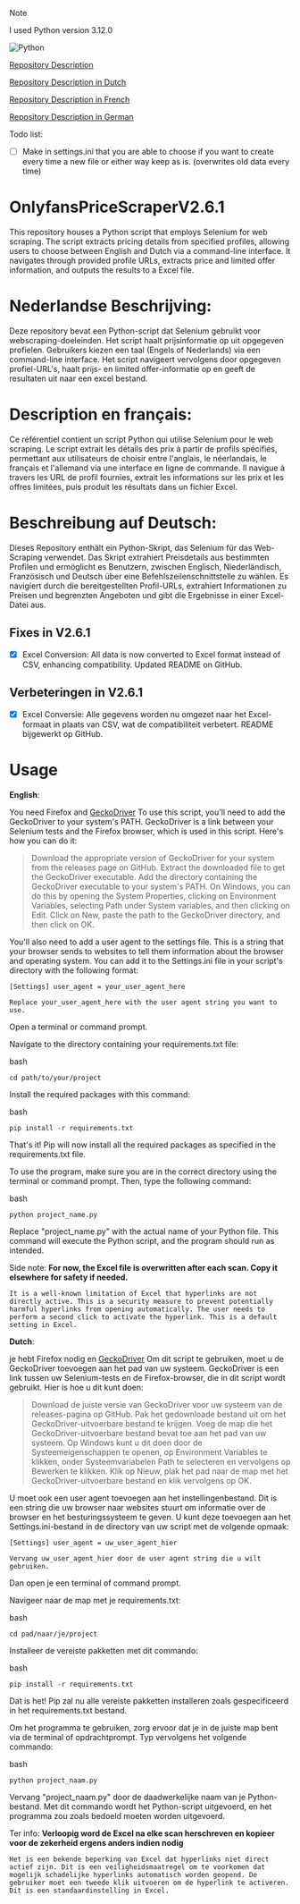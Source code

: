 > [!NOTE]
> I used Python version 3.12.0

![Python](https://img.shields.io/badge/python-3670A0?style=for-the-badge&logo=python&logoColor=ffdd54)

[Repository Description](#repository-description)

[Repository Description in Dutch](#nederlandse-beschrijving)

[Repository Description in French](#description-en-francais)

[Repository Description in German](#beschreibung-auf-deutsch)

Todo list:
- [ ] Make in settings.ini that you are able to choose if you want to create every time a new file or either way keep as is. (overwrites old data every time)
<span id="repository-description"></span>
# OnlyfansPriceScraperV2.6.1
This repository houses a Python script that employs Selenium for web scraping. The script extracts pricing details from specified profiles, allowing users to choose between English and Dutch via a command-line interface. It navigates through provided profile URLs, extracts price and limited offer information, and outputs the results to a Excel file.

<span id="nederlandse-beschrijving"></span>
# Nederlandse Beschrijving:
Deze repository bevat een Python-script dat Selenium gebruikt voor webscraping-doeleinden. Het script haalt prijsinformatie op uit opgegeven profielen. Gebruikers kiezen een taal (Engels of Nederlands) via een command-line interface. Het script navigeert vervolgens door opgegeven profiel-URL's, haalt prijs- en limited offer-informatie op en geeft de resultaten uit naar een excel bestand.

<span id="description-en-francais"></span>
# Description en français:
Ce référentiel contient un script Python qui utilise Selenium pour le web scraping. Le script extrait les détails des prix à partir de profils spécifiés, permettant aux utilisateurs de choisir entre l'anglais, le néerlandais, le français et l'allemand via une interface en ligne de commande. Il navigue à travers les URL de profil fournies, extrait les informations sur les prix et les offres limitées, puis produit les résultats dans un fichier Excel.

<span id="beschreibung-auf-deutsch"></span>
# Beschreibung auf Deutsch:
Dieses Repository enthält ein Python-Skript, das Selenium für das Web-Scraping verwendet. Das Skript extrahiert Preisdetails aus bestimmten Profilen und ermöglicht es Benutzern, zwischen Englisch, Niederländisch, Französisch und Deutsch über eine Befehlszeilenschnittstelle zu wählen. Es navigiert durch die bereitgestellten Profil-URLs, extrahiert Informationen zu Preisen und begrenzten Angeboten und gibt die Ergebnisse in einer Excel-Datei aus.

## Fixes in V2.6.1
- [x] Excel Conversion: All data is now converted to Excel format instead of CSV, enhancing compatibility.
Updated README on GitHub.

## Verbeteringen in V2.6.1
- [x] Excel Conversie: Alle gegevens worden nu omgezet naar het Excel-formaat in plaats van CSV, wat de compatibiliteit verbetert.
README bijgewerkt op GitHub.

# Usage
**English**:

You need Firefox and [GeckoDriver](https://github.com/mozilla/geckodriver/releases)
To use this script, you'll need to add the GeckoDriver to your system's PATH. GeckoDriver is a link between your Selenium tests and the Firefox browser, which is used in this script. Here's how you can do it:

>   Download the appropriate version of GeckoDriver for your system from the releases page on GitHub.
    Extract the downloaded file to get the GeckoDriver executable.
    Add the directory containing the GeckoDriver executable to your system's PATH. 
    On Windows, you can do this by opening the System Properties, clicking on Environment Variables, selecting Path under System variables, and then clicking on Edit.
    Click on New, paste the path to the GeckoDriver directory, and then click on OK.

You'll also need to add a user agent to the settings file. This is a string that your browser sends to websites to tell them information about the browser and operating system. You can add it to the Settings.ini file in your script's directory with the following format:

``[Settings]
user_agent = your_user_agent_here``

``Replace your_user_agent_here with the user agent string you want to use.``

Open a terminal or command prompt.

Navigate to the directory containing your requirements.txt file:

bash

``cd path/to/your/project``

Install the required packages with this command:

bash

    pip install -r requirements.txt

That's it! Pip will now install all the required packages as specified in the requirements.txt file.

To use the program, make sure you are in the correct directory using the terminal or command prompt. Then, type the following command:

bash

``python project_name.py``

Replace "project_name.py" with the actual name of your Python file. This command will execute the Python script, and the program should run as intended.

Side note: **For now, the Excel file is overwritten after each scan. Copy it elsewhere for safety if needed.**

``It is a well-known limitation of Excel that hyperlinks are not directly active. This is a security measure to prevent potentially harmful hyperlinks from opening automatically. The user needs to perform a second click to activate the hyperlink. This is a default setting in Excel.``

**Dutch**:

je hebt Firefox nodig en [GeckoDriver](https://github.com/mozilla/geckodriver/releases)
Om dit script te gebruiken, moet u de GeckoDriver toevoegen aan het pad van uw systeem. GeckoDriver is een link tussen uw Selenium-tests en de Firefox-browser, die in dit script wordt gebruikt. Hier is hoe u dit kunt doen:

>   Download de juiste versie van GeckoDriver voor uw systeem van de releases-pagina op GitHub.
    Pak het gedownloade bestand uit om het GeckoDriver-uitvoerbare bestand te krijgen.
    Voeg de map die het GeckoDriver-uitvoerbare bestand bevat toe aan het pad van uw systeem.
    Op Windows kunt u dit doen door de Systeemeigenschappen te openen, op Environment Variables te klikken, onder Systeemvariabelen Path te selecteren en vervolgens op            Bewerken te klikken. 
    Klik op Nieuw, plak het pad naar de map met het GeckoDriver-uitvoerbare bestand en klik vervolgens op OK.

U moet ook een user agent toevoegen aan het instellingenbestand. Dit is een string die uw browser naar websites stuurt om informatie over de browser en het besturingssysteem te geven. U kunt deze toevoegen aan het Settings.ini-bestand in de directory van uw script met de volgende opmaak:

``[Settings]
user_agent = uw_user_agent_hier``

``Vervang uw_user_agent_hier door de user agent string die u wilt gebruiken.``

Dan open je een terminal of command prompt.

Navigeer naar de map met je requirements.txt:

bash

``cd pad/naar/je/project``

Installeer de vereiste pakketten met dit commando:

bash

    pip install -r requirements.txt

Dat is het! Pip zal nu alle vereiste pakketten installeren zoals gespecificeerd in het requirements.txt bestand.

Om het programma te gebruiken, zorg ervoor dat je in de juiste map bent via de terminal of opdrachtprompt. Typ vervolgens het volgende commando:

bash

``python project_naam.py``

Vervang "project_naam.py" door de daadwerkelijke naam van je Python-bestand. Met dit commando wordt het Python-script uitgevoerd, en het programma zou zoals bedoeld moeten worden uitgevoerd.

Ter info: **Verloopig word de Excel na elke scan herschreven en kopieer voor de zekerheid ergens anders indien nodig**

``Het is een bekende beperking van Excel dat hyperlinks niet direct actief zijn. Dit is een veiligheidsmaatregel om te voorkomen dat mogelijk schadelijke hyperlinks automatisch worden geopend. De gebruiker moet een tweede klik uitvoeren om de hyperlink te activeren. Dit is een standaardinstelling in Excel.``
